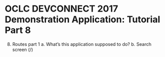 # OCLC DEVCONNECT 2017 Demonstration Application: Tutorial Part 8

8.	Routes part 1
a.	What’s this application supposed to do?
b.	Search screen (/)